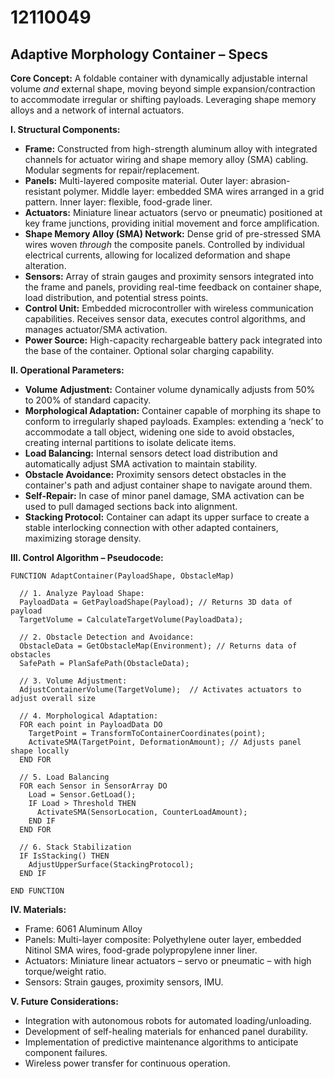 # 12110049

## Adaptive Morphology Container – Specs

**Core Concept:** A foldable container with dynamically adjustable internal volume *and* external shape, moving beyond simple expansion/contraction to accommodate irregular or shifting payloads. Leveraging shape memory alloys and a network of internal actuators.

**I. Structural Components:**

*   **Frame:** Constructed from high-strength aluminum alloy with integrated channels for actuator wiring and shape memory alloy (SMA) cabling. Modular segments for repair/replacement.
*   **Panels:**  Multi-layered composite material. Outer layer: abrasion-resistant polymer. Middle layer: embedded SMA wires arranged in a grid pattern. Inner layer: flexible, food-grade liner.
*   **Actuators:** Miniature linear actuators (servo or pneumatic) positioned at key frame junctions, providing initial movement and force amplification.
*   **Shape Memory Alloy (SMA) Network:**  Dense grid of pre-stressed SMA wires woven *through* the composite panels. Controlled by individual electrical currents, allowing for localized deformation and shape alteration.
*   **Sensors:**  Array of strain gauges and proximity sensors integrated into the frame and panels, providing real-time feedback on container shape, load distribution, and potential stress points.
*   **Control Unit:** Embedded microcontroller with wireless communication capabilities. Receives sensor data, executes control algorithms, and manages actuator/SMA activation.
*   **Power Source:** High-capacity rechargeable battery pack integrated into the base of the container. Optional solar charging capability.

**II. Operational Parameters:**

*   **Volume Adjustment:** Container volume dynamically adjusts from 50% to 200% of standard capacity.
*   **Morphological Adaptation:**  Container capable of morphing its shape to conform to irregularly shaped payloads. Examples: extending a ‘neck’ to accommodate a tall object, widening one side to avoid obstacles, creating internal partitions to isolate delicate items.
*   **Load Balancing:** Internal sensors detect load distribution and automatically adjust SMA activation to maintain stability.
*   **Obstacle Avoidance:**  Proximity sensors detect obstacles in the container's path and adjust container shape to navigate around them.
*   **Self-Repair:**  In case of minor panel damage, SMA activation can be used to pull damaged sections back into alignment.
*   **Stacking Protocol:** Container can adapt its upper surface to create a stable interlocking connection with other adapted containers, maximizing storage density.

**III. Control Algorithm – Pseudocode:**

```
FUNCTION AdaptContainer(PayloadShape, ObstacleMap)

  // 1. Analyze Payload Shape:
  PayloadData = GetPayloadShape(Payload); // Returns 3D data of payload
  TargetVolume = CalculateTargetVolume(PayloadData);

  // 2. Obstacle Detection and Avoidance:
  ObstacleData = GetObstacleMap(Environment); // Returns data of obstacles
  SafePath = PlanSafePath(ObstacleData);

  // 3. Volume Adjustment:
  AdjustContainerVolume(TargetVolume);  // Activates actuators to adjust overall size

  // 4. Morphological Adaptation:
  FOR each point in PayloadData DO
    TargetPoint = TransformToContainerCoordinates(point);
    ActivateSMA(TargetPoint, DeformationAmount); // Adjusts panel shape locally
  END FOR

  // 5. Load Balancing
  FOR each Sensor in SensorArray DO
    Load = Sensor.GetLoad();
    IF Load > Threshold THEN
      ActivateSMA(SensorLocation, CounterLoadAmount);
    END IF
  END FOR

  // 6. Stack Stabilization
  IF IsStacking() THEN
    AdjustUpperSurface(StackingProtocol);
  END IF

END FUNCTION
```

**IV.  Materials:**

*   Frame: 6061 Aluminum Alloy
*   Panels: Multi-layer composite: Polyethylene outer layer, embedded Nitinol SMA wires, food-grade polypropylene inner liner.
*   Actuators: Miniature linear actuators – servo or pneumatic – with high torque/weight ratio.
*   Sensors: Strain gauges, proximity sensors, IMU.

**V. Future Considerations:**

*   Integration with autonomous robots for automated loading/unloading.
*   Development of self-healing materials for enhanced panel durability.
*   Implementation of predictive maintenance algorithms to anticipate component failures.
*   Wireless power transfer for continuous operation.